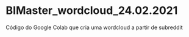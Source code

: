 # BIMaster_wordcloud_24.02.2021
Código do Google Colab que cria uma wordcloud a partir de subreddit
